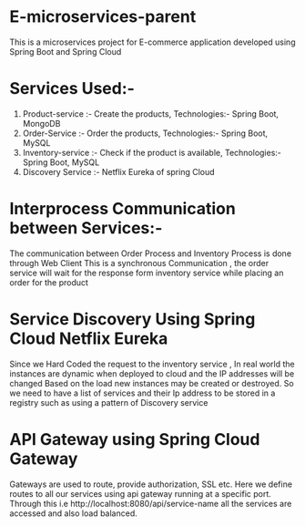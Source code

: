 # E-microservices-parent
This is a microservices project for E-commerce application developed using Spring Boot and Spring Cloud

# Services Used:-

1. Product-service :- Create the products,
   Technologies:- Spring Boot, MongoDB
2. Order-Service :- Order the products,
  Technologies:- Spring Boot, MySQL
3. Inventory-service :- Check if the product is available,
   Technologies:- Spring Boot, MySQL
4. Discovery Service :- Netflix Eureka of spring Cloud
  
# Interprocess Communication between Services:-

The communication between Order Process and Inventory Process is done through Web Client 
This is a synchronous Communication , the order service will wait for the response form inventory service while placing an order for the product

# Service Discovery Using Spring Cloud Netflix Eureka

Since we Hard Coded the request to the inventory service , In real world the instances are dynamic when deployed to cloud and the IP addresses will be changed
Based on the load new instances may be created or destroyed. So we need to have a list of services and their Ip address to be stored in a registry such as using a pattern of Discovery service 

# API Gateway using Spring Cloud Gateway

Gateways are used to route, provide authorization, SSL etc. Here we define routes to all our services using api gateway running at a specific port.
Through this  i.e http://localhost:8080/api/service-name all the services are accessed and also load balanced.




